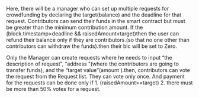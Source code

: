 Here, there will be a manager who can set up multiple requests for crowdfunding by declaring the target(balance) and the deadline for that request. 
Contributors can send their funds in the smart contract but must be greater than the minimum contribution amount.
If the (block.timestamp>deadline && raisedAmount<target)then the user can refund their balance only if they are contributors.(so that no one other than contributors can withdraw the funds).then their blc will be set to Zero. 

Only the Manager can create requests where he needs to input “the description of request”, “address ”(where the contributors are going to transfer funds), and the “target value”(amount ).then, contributors can vote the request from the Request list. They can vote only once. And payment for the requests can be done only if 1. (raisedAmount>=target) 2. there must be more than 50% votes for a request. 

